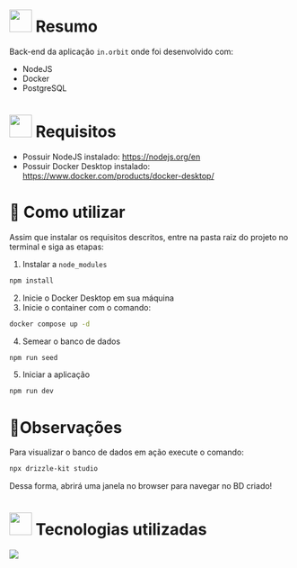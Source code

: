# <img height="40" src="https://user-images.githubusercontent.com/84249945/219458363-0df46081-95bd-4878-a828-541457541cbd.png"/> Resumo
Back-end da aplicação ``in.orbit`` onde foi desenvolvido com:
  * NodeJS
  * Docker
  * PostgreSQL

# <img height="40" src="https://user-images.githubusercontent.com/84249945/219471082-bba3510e-ee6d-4a6e-bf78-d7afc692043e.png"/> Requisitos
  * Possuir NodeJS instalado: https://nodejs.org/en
  * Possuir Docker Desktop instalado: https://www.docker.com/products/docker-desktop/

# :hammer: Como utilizar
Assim que instalar os requisitos descritos, entre na pasta raiz do projeto no terminal e siga as etapas:
1) Instalar a `node_modules`
```bash
npm install
```
2) Inicie o Docker Desktop em sua máquina
3) Inicie o container com o comando: 
```bash
docker compose up -d
```
4) Semear o banco de dados
```bash
npm run seed
```
5) Iniciar a aplicação
```bash
npm run dev
```
# 📝Observações
Para visualizar o banco de dados em ação execute o comando:
```bash
npx drizzle-kit studio
```
Dessa forma, abrirá uma janela no browser para navegar no BD criado!

# <img height="40" src="https://user-images.githubusercontent.com/84249945/219471565-77dd520e-41ee-41f8-8fb9-0e259535a867.png"/> Tecnologias utilizadas
<p>
  <a href="https://skillicons.dev">
    <img src="https://skillicons.dev/icons?i=nodejs,ts,docker,postgresql" />
  </a>
</p>
